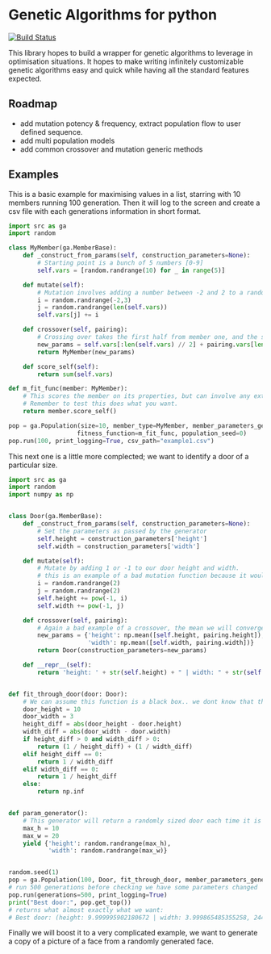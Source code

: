 Genetic Algorithms for python
==============
[![Build Status](https://travis-ci.org/GitToby/genetic_algorithms.svg?branch=master)](https://travis-ci.org/GitToby/genetic_algorithms)

This library hopes to build a wrapper for genetic algorithms to leverage in optimisation situations.
It hopes to make writing infinitely customizable genetic algorithms easy and quick while having all the standard features expected.

Roadmap
-------
* add mutation potency & frequency, extract population flow to user defined sequence.
* add multi population models
* add common crossover and mutation generic methods

Examples
--------
This is a basic example for maximising values in a list, starring with 10 members running 100 generation.
Then it will log to the screen and create a csv file with each generations information in short format.

```python
import src as ga
import random

class MyMember(ga.MemberBase):
    def _construct_from_params(self, construction_parameters=None):
        # Starting point is a bunch of 5 numbers [0-9]
        self.vars = [random.randrange(10) for _ in range(5)]

    def mutate(self):
        # Mutation involves adding a number between -2 and 2 to a random variable
        i = random.randrange(-2,3)
        j = random.randrange(len(self.vars))
        self.vars[j] += i

    def crossover(self, pairing):
        # Crossing over takes the first half from member one, and the second half from member 2
        new_params = self.vars[:len(self.vars) // 2] + pairing.vars[len(pairing.vars) // 2:]
        return MyMember(new_params)

    def score_self(self):
        return sum(self.vars)

def m_fit_func(member: MyMember):
    # This scores the member on its properties, but can involve any external functions as needed.
    # Remember to test this does what you want.
    return member.score_self()

pop = ga.Population(size=10, member_type=MyMember, member_parameters_generator=None,
                   fitness_function=m_fit_func, population_seed=0)
pop.run(100, print_logging=True, csv_path="example1.csv")
```

This next one is a little more complected; we want to identify a door of a particular size.
```python
import src as ga
import random
import numpy as np


class Door(ga.MemberBase):
    def _construct_from_params(self, construction_parameters=None):
        # Set the parameters as passed by the generator
        self.height = construction_parameters['height']
        self.width = construction_parameters['width']

    def mutate(self):
        # Mutate by adding 1 or -1 to our door height and width.
        # this is an example of a bad mutation function because it wouldn't hit an integer after the mutation
        i = random.randrange(2)
        j = random.randrange(2)
        self.height += pow(-1, i)
        self.width += pow(-1, j)

    def crossover(self, pairing):
        # Again a bad example of a crossover, the mean we will converge quickly but very hard to get a precice score.
        new_params = {'height': np.mean([self.height, pairing.height]),
                      'width': np.mean([self.width, pairing.width])}
        return Door(construction_parameters=new_params)

    def __repr__(self):
        return 'height: ' + str(self.height) + " | width: " + str(self.width)


def fit_through_door(door: Door):
    # We can assume this function is a black box.. we dont know that the height is 10 and the width is 10
    door_height = 10
    door_width = 3
    height_diff = abs(door_height - door.height)
    width_diff = abs(door_width - door.width)
    if height_diff > 0 and width_diff > 0:
        return (1 / height_diff) + (1 / width_diff)
    elif height_diff == 0:
        return 1 / width_diff
    elif width_diff == 0:
        return 1 / height_diff
    else:
        return np.inf


def param_generator():
    # This generator will return a randomly sized door each time it is called to create an intial population
    max_h = 10
    max_w = 20
    yield {'height': random.randrange(max_h),
           'width': random.randrange(max_w)}


random.seed(1)
pop = ga.Population(100, Door, fit_through_door, member_parameters_generator=param_generator)
# run 500 generations before checking we have some parameters changed
pop.run(generations=500, print_logging=True)
print("Best door:", pop.get_top())
# returns what almost exactly what we want:
# Best door: (height: 9.999995902180672 | width: 3.999865485355258, 244033.23286180547)
```

Finally we will boost it to a very complicated example, we want to generate a copy of a picture of a face from a randomly generated face.
